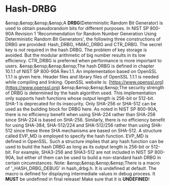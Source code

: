 # Hash-DRBG
&amp;ensp;&amp;ensp;&amp;ensp;&amp;ensp;A **DRBG**(Deterministic Random Bit Generator) is used to obtain pseudorandom bits for different purposes. In NIST SP 800-90A Revision 1 'Recommendation for Random Number Generation Using Deterministic Random Bit Generators', the following three constructions of DRBG are provided: Hash\_DRBG, HMAC\_DRBG and CTR\_DRBG. The secret key is not required in the hash DRBG. The problem of key storage is avoided. But the modular arithmetic of big number results in its low efficiency. CTR\_DRBG is preferred when performance is more important to users.   &amp;ensp;&amp;ensp;&amp;ensp;&amp;ensp;The hash DRBG is defined in chapter 10.1.1 of NIST SP 800-90A Rev.1.1. An implementation based on OpenSSL 1.1.1 is given here. Header files and library files of OpenSSL 1.1.1 is needed while compiling and linking. OpenSSL website is: [https://www.openssl.org](https://www.openssl.org)   &amp;ensp;&amp;ensp;&amp;ensp;&amp;ensp;The security strength of DRBG is determined by the hash algorithm used. This implementation only supports hash functions whose output length is 256-bit or 512-bit. SHA-1 is deprecated for its insecurity. Only SHA-256 or SHA-512 can be used as the building block for DRBG here. As noted in NIST SP 800-90A, there is no efficiency benefit when using SHA-224 rather than SHA-256 since SHA-224 is based on SHA-256. Similarly, there is no efficiency benefit for using SHA-384, SHA-512/224 and SHA-512/256 rather than using SHA-512 since these three SHA mechanisms are based on SHA-512. A structure called EVP\_MD is employed to specify the hash function. EVP\_MD is defined in OpenSSL. Such a structure implies that any hash function can be used to build the hash DRBG as long as its output length is 256-bit or 512-bit. For example, SHA3-256 and SHA3-512 are not included in NIST SP 800-90A, but either of them can be used to build a non-standard hash DRBG in certain circumstances.    Note:   &amp;ensp;&amp;ensp;&amp;ensp;&amp;ensp;There is a macro of '\_HASH_DRBG_DEBUG' in hash\_drbg.h. It is undefined at default. The macro is defined for displaying intermediate values in debug process. It **MUST** be undefined in final release! Make sure that it is **UNDEFINED**!
